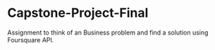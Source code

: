 # Capstone-Project-Final
Assignment to think of an Business problem and find a solution using Foursquare API.
